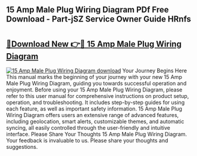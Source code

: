## 15 Amp Male Plug Wiring Diagram PDf Free Download - Part-jSZ Service Owner Guide HRnfs

# <h2><a href="http://dfku8t.blite.top/?on=15+Amp+Male+Plug+Wiring+Diagram">🔗Download New 👉🔴 15 Amp Male Plug Wiring Diagram</a></h2>

[![15 Amp Male Plug Wiring Diagram download](https://i.imgur.com/lujVjoI.png)](http://dfku8t.blite.top/?on=15+Amp+Male+Plug+Wiring+Diagram)
Your Journey Begins Here This manual marks the beginning of your journey with your new 15 Amp Male Plug Wiring Diagram, guiding you towards successful operation and enjoyment. Before using your 15 Amp Male Plug Wiring Diagram, please refer to this user manual for comprehensive instructions on product setup, operation, and troubleshooting. It includes step-by-step guides for using each feature, as well as important safety information. 15 Amp Male Plug Wiring Diagram offers users an extensive range of advanced features, including geolocation, smart alerts, customizable themes, and automatic syncing, all easily controlled through the user-friendly and intuitive interface. Please Share Your Thoughts 15 Amp Male Plug Wiring Diagram. Your feedback is invaluable to us. Please share your thoughts and suggestions.
